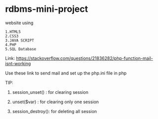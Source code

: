 # rdbms-mini-project

website using 


    1.HTML5
    2.CSS3
    3.JAVA SCRIPT
    4.PHP
    5.SQL Database

Link:
https://stackoverflow.com/questions/21836282/php-function-mail-isnt-working

Use these link to send mail and set up the php.ini file in php


TIP:

1. session_unset()	 : for clearing session

2. unset($var)		 : for clearing only one session

3. session_destroy(): for deleting all session 
